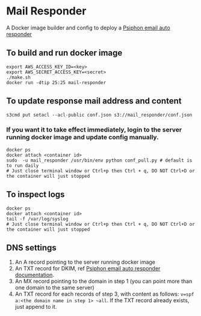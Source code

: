 # Mail Responder

A Docker image builder and config to deploy a [Psiphon email auto responder](https://bitbucket.org/psiphon/psiphon-circumvention-system/src/860d7dd76509861b66895ba514ac66ab82cec332/EmailResponder?at=default)

## To build and run docker image
```
export AWS_ACCESS_KEY_ID=<key>
export AWS_SECRET_ACCESS_KEY=<secret>
./make.sh
docker run -dtip 25:25 mail-responder
```

## To update response mail address and content
```
s3cmd put setacl --acl-public conf.json s3://mail_responder/conf.json
```

### If you want it to take effect immediately, login to the server running docker image and update config manually.
```
docker ps
docker attach <container id>
sudo  -u mail_responder /usr/bin/env python conf_pull.py # default is to run daily
# Just close terminal window or Ctrl+p then Ctrl + q, DO NOT Ctrl+D or the container will just stopped
```

## To inspect logs
```
docker ps
docker attach <container id>
tail -f /var/log/syslog
# Just close terminal window or Ctrl+p then Ctrl + q, DO NOT Ctrl+D or the container will just stopped
```

## DNS settings
1. An A record pointing to the server running docker image
2. An TXT record for DKIM, ref [Psiphon email auto responder documentation](https://bitbucket.org/psiphon/psiphon-circumvention-system/src/860d7dd76509861b66895ba514ac66ab82cec332/EmailResponder?at=default).
3. An MX record pointing to the domain in step 1 (you can point more than one domain to the same server)
4. An TXT record for each records of step 3, with content as follows: `v=spf a:<the domain name in step 1> ~all`. If the TXT record already exists, just append to it.
